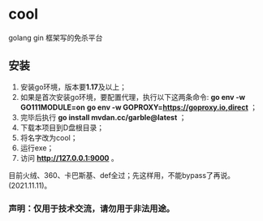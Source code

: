 # cool
golang gin 框架写的免杀平台
## 安装
1. 安装go环境，版本要**1.17**及以上；
2. 如果是首次安装go环境，要配置代理，执行以下这两条命令:
  **go env -w GO111MODULE=on** 
  **go env -w GOPROXY=https://goproxy.io,direct** ；
3. 完毕后执行 **go install mvdan.cc/garble@latest** ；
4. 下载本项目到D盘根目录；
5. 将名字改为cool；
6. 运行exe；
7. 访问 **http://127.0.0.1:9000** 。

目前火绒、360、卡巴斯基、def全过；先这样用，不能bypass了再说。(2021.11.11)。

### 声明：仅用于技术交流，请勿用于非法用途。
